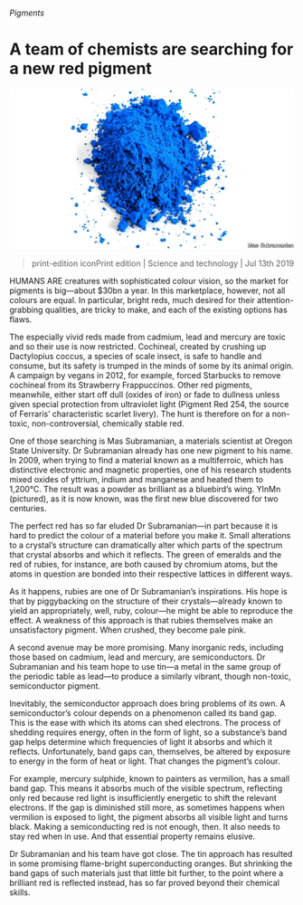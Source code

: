 ###### Pigments

# A team of chemists are searching for a new red pigment 

![image](images/20190713_STP001_0.jpg) 

> print-edition iconPrint edition | Science and technology | Jul 13th 2019 

HUMANS ARE creatures with sophisticated colour vision, so the market for pigments is big—about $30bn a year. In this marketplace, however, not all colours are equal. In particular, bright reds, much desired for their attention-grabbing qualities, are tricky to make, and each of the existing options has flaws. 

The especially vivid reds made from cadmium, lead and mercury are toxic and so their use is now restricted. Cochineal, created by crushing up Dactylopius coccus, a species of scale insect, is safe to handle and consume, but its safety is trumped in the minds of some by its animal origin. A campaign by vegans in 2012, for example, forced Starbucks to remove cochineal from its Strawberry Frappuccinos. Other red pigments, meanwhile, either start off dull (oxides of iron) or fade to dullness unless given special protection from ultraviolet light (Pigment Red 254, the source of Ferraris’ characteristic scarlet livery). The hunt is therefore on for a non-toxic, non-controversial, chemically stable red. 

One of those searching is Mas Subramanian, a materials scientist at Oregon State University. Dr Subramanian already has one new pigment to his name. In 2009, when trying to find a material known as a multiferroic, which has distinctive electronic and magnetic properties, one of his research students mixed oxides of yttrium, indium and manganese and heated them to 1,200°C. The result was a powder as brilliant as a bluebird’s wing. YInMn (pictured), as it is now known, was the first new blue discovered for two centuries. 

The perfect red has so far eluded Dr Subramanian—in part because it is hard to predict the colour of a material before you make it. Small alterations to a crystal’s structure can dramatically alter which parts of the spectrum that crystal absorbs and which it reflects. The green of emeralds and the red of rubies, for instance, are both caused by chromium atoms, but the atoms in question are bonded into their respective lattices in different ways. 

As it happens, rubies are one of Dr Subramanian’s inspirations. His hope is that by piggybacking on the structure of their crystals—already known to yield an appropriately, well, ruby, colour—he might be able to reproduce the effect. A weakness of this approach is that rubies themselves make an unsatisfactory pigment. When crushed, they become pale pink. 

A second avenue may be more promising. Many inorganic reds, including those based on cadmium, lead and mercury, are semiconductors. Dr Subramanian and his team hope to use tin—a metal in the same group of the periodic table as lead—to produce a similarly vibrant, though non-toxic, semiconductor pigment. 

Inevitably, the semiconductor approach does bring problems of its own. A semiconductor’s colour depends on a phenomenon called its band gap. This is the ease with which its atoms can shed electrons. The process of shedding requires energy, often in the form of light, so a substance’s band gap helps determine which frequencies of light it absorbs and which it reflects. Unfortunately, band gaps can, themselves, be altered by exposure to energy in the form of heat or light. That changes the pigment’s colour. 

For example, mercury sulphide, known to painters as vermilion, has a small band gap. This means it absorbs much of the visible spectrum, reflecting only red because red light is insufficiently energetic to shift the relevant electrons. If the gap is diminished still more, as sometimes happens when vermilion is exposed to light, the pigment absorbs all visible light and turns black. Making a semiconducting red is not enough, then. It also needs to stay red when in use. And that essential property remains elusive. 

Dr Subramanian and his team have got close. The tin approach has resulted in some promising flame-bright superconducting oranges. But shrinking the band gaps of such materials just that little bit further, to the point where a brilliant red is reflected instead, has so far proved beyond their chemical skills. 

